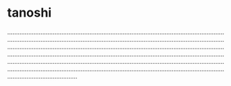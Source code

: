# tanoshi

................................................................................................................................................................................................................................................................................................................................................................................................................................................................................................................................................................................................................................................................................................................................................................................................................